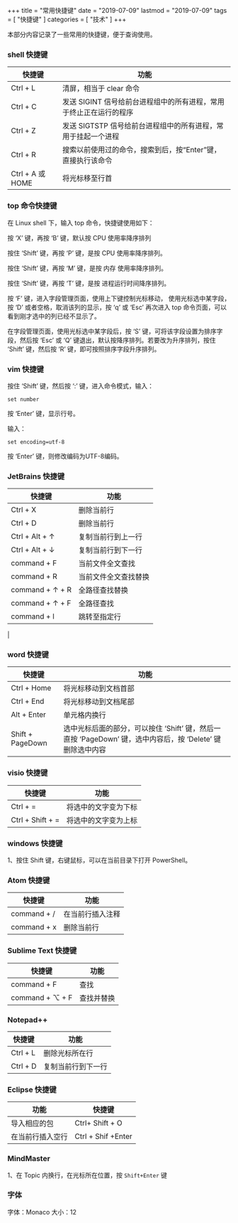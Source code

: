 +++
title = "常用快捷键"
date = "2019-07-09"
lastmod = "2019-07-09"
tags = [
    "快捷键"
]
categories = [
    "技术"
]
+++

本部分内容记录了一些常用的快捷键，便于查询使用。

<!--more-->

### shell 快捷键
快捷键 | 功能
--- | ---
Ctrl + L | 清屏，相当于 clear 命令
Ctrl + C | 发送 SIGINT 信号给前台进程组中的所有进程，常用于终止正在运行的程序
Ctrl + Z | 发送 SIGTSTP 信号给前台进程组中的所有进程，常用于挂起一个进程
Ctrl + R | 搜索以前使用过的命令，搜索到后，按“Enter”键，直接执行该命令
Ctrl + A 或 HOME | 将光标移至行首

### top 命令快捷键
在 Linux shell 下，输入 top 命令，快捷键使用如下：

按 ‘X’ 键，再按 ‘B’ 键，默认按 CPU 使用率降序排列

按住 ‘Shift’ 键，再按 ‘P’ 键，是按 CPU 使用率降序排列。

按住 ‘Shift’ 键，再按 ‘M’ 键，是按 内存 使用率降序排列。

按住 ‘Shift’ 键，再按 ‘T’ 键，是按 进程运行时间降序排列。

按 ‘F’ 键，进入字段管理页面，使用上下键控制光标移动，
使用光标选中某字段，按 ‘D’ 或者空格，取消该列的显示，按 ‘q’ 或 ‘Esc’ 再次进入 top 命令页面，可以看到刚才选中的列已经不显示了。

在字段管理页面，使用光标选中某字段后，按 ‘S’ 键，可将该字段设置为排序字段，然后按 ‘Esc’ 或 ‘Q’ 键退出，默认按降序排列。若要改为升序排列，按住 ‘Shift’ 键，然后按 ‘R’ 键，即可按照排序字段升序排列。

### vim 快捷键
按住 ‘Shift’ 键，然后按 ‘:’ 键，进入命令模式，输入：
```angular2html
set number
```
按 ‘Enter’ 键，显示行号。

输入：
```angular2html
set encoding=utf-8
```
按 ‘Enter’ 键，则修改编码为UTF-8编码。

### JetBrains 快捷键
快捷键 | 功能
---|---
Ctrl + X | 删除当前行
Ctrl + D | 删除当前行
Ctrl + Alt + ↑ | 复制当前行到上一行
Ctrl + Alt + ↓ | 复制当前行到下一行
command + F | 当前文件全文查找
command + R | 当前文件全文查找替换
command + ↑ + R | 全路径查找替换
command + ↑ + F | 全路径查找
command + l | 跳转至指定行
  |  

### word 快捷键
快捷键 | 功能
---  |  ---
Ctrl + Home | 将光标移动到文档首部
Ctrl + End | 将光标移动到文档尾部
Alt + Enter | 单元格内换行
Shift + PageDown | 选中光标后面的部分，可以按住 ‘Shift’ 键，然后一直按 ‘PageDown’ 键，选中内容后，按 ‘Delete’ 键删除选中内容

### visio 快捷键
快捷键 | 功能
--- | ---
Ctrl + = | 将选中的文字变为下标
Ctrl + Shift + = | 将选中的文字变为上标

### windows 快捷键
1、按住 Shift 键，右键鼠标，可以在当前目录下打开 PowerShell。


### Atom 快捷键
快捷键 | 功能
--- | ---
command + / | 在当前行插入注释
command + x | 删除当前行

### Sublime Text 快捷键
快捷键 | 功能
--- | ---
command + F | 查找
command + ⌥ + F | 查找并替换

### Notepad++
快捷键 | 功能
---|---
Ctrl + L | 删除光标所在行
Ctrl + D | 复制当前行到下一行

### Eclipse 快捷键
功能 | 快捷键
---|---
导入相应的包 | Ctrl+ Shift + O
在当前行插入空行 | Ctrl + Shif +Enter

### MindMaster
1、在 Topic 内换行，在光标所在位置，按 `Shift+Enter` 键

### 字体

字体：Monaco 
大小：12
